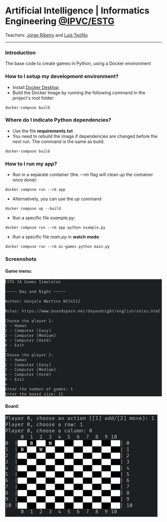 # Artificial Intelligence | Informatics Engineering [@IPVC/ESTG](https://www.ipvc.pt/estg/)  #
Teachers: [Jorge Ribeiro](mailto:jribeiro@estg.ipvc.pt) and [Luís Teófilo](mailto:luisteofilo@estg.ipvc.pt)
___

### Introduction ###

The base code to create games in Python, using a Docker environment

### How to I setup my development environment? ###

* Install [Docker Desktop](https://www.docker.com/products/docker-desktop/)
* Build the Docker Image by running the following command in the project's root folder:
```
docker-compose build
```

### Where do I indicate Python dependencies? ###

* Use the file **requirements.txt**
* You need to rebuild the image if dependencies are changed before the next run. The command is the same as build.
```
docker-compose build
```

### How to I run my app? ###

* Run in a separate container (the *--rm* flag will clean up the container once done):
```
docker compose run --rm app
```
* Alternatively, you can use the *up* command
```
docker compose up --build
```
* Run a specific file *example.py*:
```
docker compose run --rm app python example.py
```
* Run a specific file *main.py* in **watch mode**:
```
docker compose run --rm ai-games python main.py
```
### Screenshots ###

#### Game menu: ####

![Alt text](./assets/menu.png?raw=true "Game menu")

#### Board: ####

![Alt text](./assets/board.png?raw=true "Game board")
